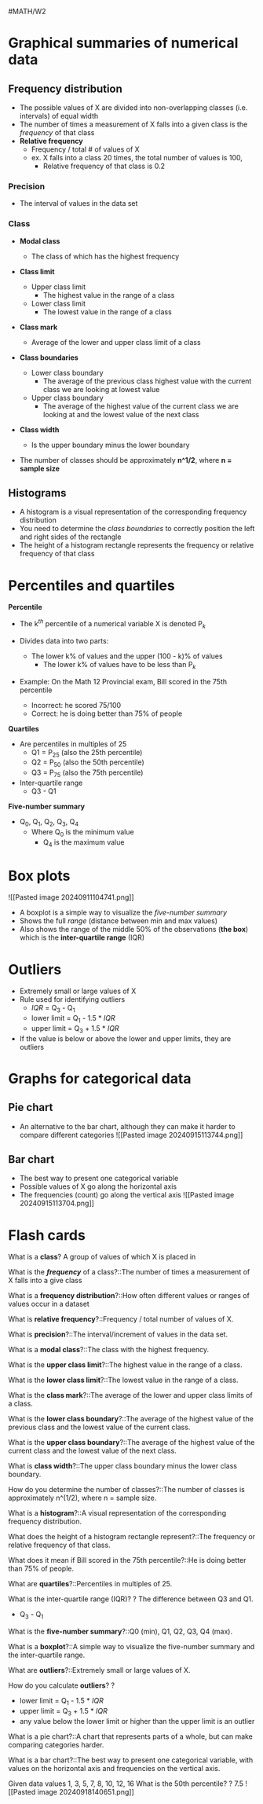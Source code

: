 #MATH/W2
# Graphical summaries of numerical data

## Frequency distribution

- The possible values of X are divided into non-overlapping classes (i.e. intervals) of equal width
- The number of times a measurement of X falls into a given class is the *frequency* of that class
- **Relative frequency**
	- Frequency / total # of values of X
	- ex. X falls into a class 20 times, the total number of values is 100,
		- Relative frequency of that class is 0.2 

### Precision

- The interval of values in the data set
### Class

- **Modal class**
	- The class of which has the highest frequency
- **Class limit**
	- Upper class limit
		- The highest value in the range of a class
	- Lower class limit
		- The lowest value in the range of a class
- **Class mark**
	- Average of the lower and upper class limit of a class
- **Class boundaries**
	- Lower class boundary
		- The average of the previous class highest value with the current class we are looking at lowest value
	- Upper class boundary
		- The average of the highest value of the current class we are looking at and the lowest value of the next class
- **Class width**
	- Is the upper boundary minus the lower boundary

- The number of classes should be approximately **n^1/2**, where **n = sample size**

## Histograms

- A histogram is a visual representation of the corresponding frequency distribution
- You need to determine the *class boundaries* to correctly position the left and right sides of the rectangle
- The height of a histogram rectangle represents the frequency or relative frequency of that class

# Percentiles and quartiles

**Percentile**
- The k$^t$$^h$ percentile of a numerical variable X is denoted P$_k$ 
- Divides data into two parts:
	- The lower k% of values and the upper (100 - k)% of values
		- The lower k% of values have to be less than P$_k$

- Example: On the Math 12 Provincial exam, Bill scored in the 75th percentile
	- Incorrect: he scored 75/100
	- Correct: he is doing better than 75% of people

**Quartiles**
- Are percentiles in multiples of 25
	- Q1 = P$_2$$_5$ (also the 25th percentile)
	- Q2 = P$_5$$_0$ (also the 50th percentile)
	- Q3 = P$_7$$_5$ (also the 75th percentile)
- Inter-quartile range
	- Q3 - Q1

**Five-number summary**
- Q$_0$, Q$_1$, Q$_2$, Q$_3$, Q$_4$
	- Where Q$_0$ is the minimum value
		- Q$_4$ is the maximum value

# Box plots

![[Pasted image 20240911104741.png]]
- A boxplot is a simple way to visualize the *five-number summary*
- Shows the full *range* (distance between min and max values)
- Also shows the range of the middle 50% of the observations (**the box**) which is the **inter-quartile range** (IQR)

# Outliers

- Extremely small or large values of X
- Rule used for identifying outliers
	- *IQR* = Q$_3$ - Q$_1$ 
	- lower limit = Q$_1$ - 1.5 * *IQR*
	- upper limit = Q$_3$ + 1.5 * *IQR*
- If the value is below or above the lower and upper limits, they are outliers
# Graphs for categorical data

## Pie chart

- An alternative to the bar chart, although they can make it harder to compare different categories
![[Pasted image 20240915113744.png]]
## Bar chart

- The best way to present one categorical variable 
- Possible values of X go along the horizontal axis
- The frequencies (count) go along the vertical axis
![[Pasted image 20240915113704.png]]





# Flash cards

What is a **class**? A group of values of which X is placed in

What is the ***frequency*** of a class?::The number of times a measurement of X falls into a give class
<!--SR:!2024-10-12,10,250-->

What is a **frequency distribution**?::How often different values or ranges of values occur in a dataset
<!--SR:!2024-10-09,1,170-->

What is **relative frequency**?::Frequency / total number of values of X.
<!--SR:!2024-10-11,3,210-->

What is **precision**?::The interval/increment of values in the data set.
<!--SR:!2024-10-13,5,230-->

What is a **modal class**?::The class with the highest frequency.
<!--SR:!2024-10-12,10,250-->

What is the **upper class limit**?::The highest value in the range of a class.
<!--SR:!2024-10-11,3,210-->

What is the **lower class limit**?::The lowest value in the range of a class.
<!--SR:!2024-10-12,10,250-->

What is the **class mark**?::The average of the lower and upper class limits of a class.
<!--SR:!2024-10-09,5,230-->

What is the **lower class boundary**?::The average of the highest value of the previous class and the lowest value of the current class.
<!--SR:!2024-10-13,5,230-->

What is the **upper class boundary**?::The average of the highest value of the current class and the lowest value of the next class.
<!--SR:!2024-10-12,10,250-->

What is **class width**?::The upper class boundary minus the lower class boundary.
<!--SR:!2024-10-12,10,250-->

How do you determine the number of classes?::The number of classes is approximately n^(1/2), where n = sample size.
<!--SR:!2024-10-11,3,210-->

What is a **histogram**?::A visual representation of the corresponding frequency distribution.
<!--SR:!2024-10-10,2,190-->

What does the height of a histogram rectangle represent?::The frequency or relative frequency of that class.
<!--SR:!2024-10-13,5,230-->

What does it mean if Bill scored in the 75th percentile?::He is doing better than 75% of people.
<!--SR:!2024-10-12,10,250-->

What are **quartiles**?::Percentiles in multiples of 25.
<!--SR:!2024-10-09,5,230-->

What is the inter-quartile range (IQR)?
?
The difference between Q3 and Q1.
- Q$_3$ - Q$_1$
<!--SR:!2024-10-09,5,230-->

What is the **five-number summary**?::Q0 (min), Q1, Q2, Q3, Q4 (max).
<!--SR:!2024-10-12,10,250-->

What is a **boxplot**?::A simple way to visualize the five-number summary and the inter-quartile range.
<!--SR:!2024-10-12,4,210-->

What are **outliers**?::Extremely small or large values of X.
<!--SR:!2024-10-09,5,230-->

How do you calculate **outliers**?
?
- lower limit = Q$_1$ - 1.5 * *IQR*
- upper limit = Q$_3$ + 1.5 * *IQR*
- any value below the lower limit or higher than the upper limit is an outlier
<!--SR:!2024-10-22,14,230-->

What is a pie chart?::A chart that represents parts of a whole, but can make comparing categories harder.
<!--SR:!2024-10-09,5,230-->

What is a bar chart?::The best way to present one categorical variable, with values on the horizontal axis and frequencies on the vertical axis.
<!--SR:!2024-10-11,3,210-->

Given data values 1, 3, 5, 7, 8, 10, 12, 16
What is the 50th percentile?
?
7.5
![[Pasted image 20240918140651.png]]
<!--SR:!2024-10-12,4,210-->